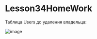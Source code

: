 # Lesson34HomeWork

Таблица Users до удаления владельца:

![image](https://user-images.githubusercontent.com/115028350/200413889-70c11e02-d9d9-435f-9d3a-27ffd2b2f28f.png)
